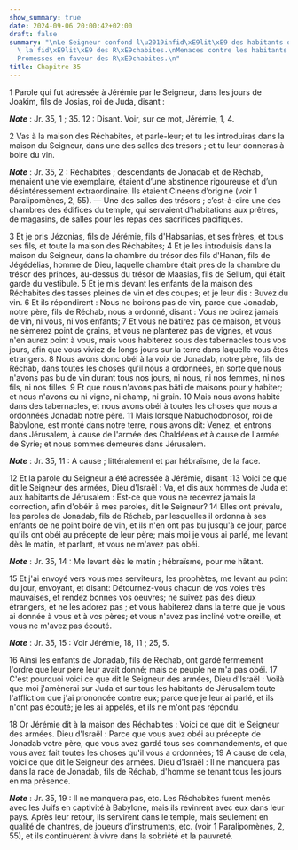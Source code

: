 ```yaml
---
show_summary: true
date: 2024-09-06 20:00:42+02:00
draft: false
summary: "\nLe Seigneur confond l\u2019infid\xE9lit\xE9 des habitants de Juda par\
  \ la fid\xE9lit\xE9 des R\xE9chabites.\nMenaces contre les habitants de Juda.\n\
  Promesses en faveur des R\xE9chabites.\n"
title: Chapitre 35
---
```





1 Parole qui fut adressée à Jérémie par le Seigneur, dans les jours de Joakim, fils de Josias, roi de Juda, disant :

***Note*** :  Jr. 35, 1 ; 35. 12 : Disant. Voir, sur ce mot, Jérémie, 1, 4.


2 Vas à la maison des Réchabites, et parle-leur; et tu les introduiras dans la maison du Seigneur, dans une des salles des trésors ; et tu leur donneras à boire du vin.

***Note*** :  Jr. 35, 2 : Réchabites ; descendants de Jonadab et de Réchab, menaient une vie exemplaire, étaient d’une abstinence rigoureuse et d’un désintéressement extraordinaire. Ils étaient Cinéens d’origine (voir 1 Paralipomènes, 2, 55). ― Une des salles des trésors ; c’est-à-dire une des chambres des édifices du temple, qui servaient d’habitations aux prêtres, de magasins, de salles pour les repas des sacrifices pacifiques.


3 Et je pris Jézonias, fils de Jérémie, fils d'Habsanias, et ses frères, et tous ses fils, et toute la maison des Réchabites; 4 Et je les introduisis dans la maison du Seigneur, dans la chambre du trésor des fils d'Hanan, fils de Jégédélias, homme de Dieu, laquelle chambre était près de la chambre du trésor des princes, au-dessus du trésor de Maasias, fils de Sellum, qui était garde du vestibule. 5 Et je mis devant les enfants de la maison des Réchabites des tasses pleines de vin et des coupes; et je leur dis : Buvez du vin. 6 Et ils répondirent : Nous ne boirons pas de vin, parce que Jonadab, notre père, fils de Réchab, nous a ordonné, disant : Vous ne boirez jamais de vin, ni vous, ni vos enfants; 7 Et vous ne bâtirez pas de maison, et vous ne sèmerez point de grains, et vous ne planterez pas de vignes, et vous n'en aurez point à vous, mais vous habiterez sous des tabernacles tous vos jours, afin que vous viviez de longs jours sur la terre dans laquelle vous êtes étrangers. 8 Nous avons donc obéi à la voix de
Jonadab, notre père, fils de Réchab, dans toutes les choses qu'il nous a ordonnées, en sorte que nous n'avons pas bu de vin durant tous nos jours, ni nous, ni nos femmes, ni nos fils, ni nos filles. 9 Et que nous n'avons pas bâti de maisons pour y habiter; et nous n'avons eu ni vigne, ni champ, ni grain. 10 Mais nous avons habité dans des tabernacles, et nous avons obéi à toutes les choses que nous a ordonnées Jonadab notre père. 11 Mais lorsque Nabuchodonosor, roi de Babylone, est monté dans notre terre, nous avons dit: Venez, et entrons dans Jérusalem, à cause de l'armée des Chaldéens et à cause de l'armée de Syrie; et nous sommes demeurés dans Jérusalem.

***Note*** :  Jr. 35, 11 : A cause ; littéralement et par hébraïsme, de la face.


12 Et la parole du Seigneur a été adressée à Jérémie, disant :13 Voici ce que dit le Seigneur des armées, Dieu d'Israël : Va, et dis aux hommes de Juda et aux habitants de Jérusalem : Est-ce que vous ne recevrez jamais la correction, afin d'obéir à mes paroles, dit le Seigneur? 14 Elles ont prévalu, les paroles de Jonadab, fils de Réchab, par lesquelles il ordonna à ses enfants de ne point boire de vin, et ils n'en ont pas bu jusqu'à ce jour, parce qu'ils ont obéi au précepte de leur père; mais moi je vous ai parlé, me levant dès le matin, et parlant, et vous ne m'avez pas obéi.

***Note*** :  Jr. 35, 14 : Me levant dès le matin ; hébraïsme, pour me hâtant.

15 Et j'ai envoyé vers vous mes serviteurs, les prophètes, me levant au point du jour, envoyant, et disant: Détournez-vous chacun de vos voies très mauvaises, et rendez bonnes vos oeuvres; ne suivez pas des dieux étrangers, et ne les adorez pas ; et vous habiterez dans la terre que je vous ai donnée à vous et à vos pères; et vous n'avez pas incliné votre oreille, et vous ne m'avez pas écouté.

***Note*** :  Jr. 35, 15 : Voir Jérémie, 18, 11 ; 25, 5.

16 Ainsi les enfants de Jonadab, fils de Réchab, ont gardé fermement l'ordre que leur père leur avait donné; mais ce peuple ne m'a pas obéi. 17 C'est pourquoi voici ce que dit le Seigneur des armées, Dieu d'Israël : Voilà que moi j'amènerai sur Juda et sur tous les habitants de Jérusalem toute l'affliction que j'ai prononcée contre eux; parce que je leur ai parlé, et ils n'ont pas écouté; je les ai appelés, et ils ne m'ont pas répondu.


18 Or Jérémie dit à la maison des Réchabites : Voici ce que dit le Seigneur des armées. Dieu d'Israël : Parce que vous avez obéi au précepte de Jonadab votre père, que vous avez gardé tous ses commandements, et que vous avez fait toutes les choses qu'il vous a ordonnées; 19 A cause de cela, voici ce que dit le Seigneur des armées. Dieu d'Israël : Il ne manquera pas dans la race de Jonadab, fils de Réchab, d'homme se tenant tous les jours en ma présence.

***Note*** :  Jr. 35, 19 : Il ne manquera pas, etc. Les Réchabites furent menés avec les Juifs en captivité à Babylone, mais ils revinrent avec eux dans leur pays. Après leur retour, ils servirent dans le temple, mais seulement en qualité de chantres, de joueurs d’instruments, etc. (voir 1 Paralipomènes, 2, 55), et ils continuèrent à vivre dans la sobriété et la pauvreté.

